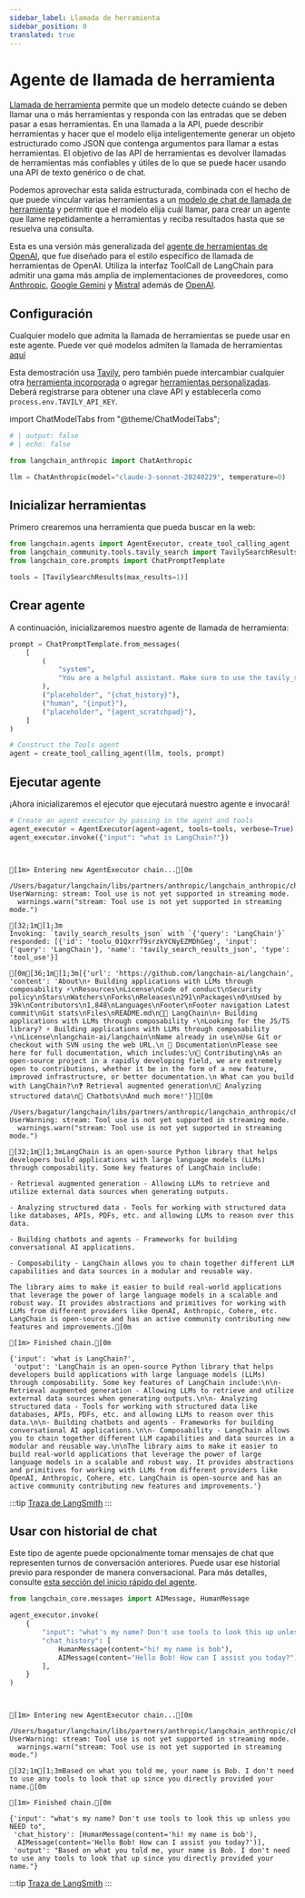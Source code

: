 ```yaml
---
sidebar_label: Llamada de herramienta
sidebar_position: 0
translated: true
---
```


# Agente de llamada de herramienta

[Llamada de herramienta](/docs/modules/model_io/chat/function_calling) permite que un modelo detecte cuándo se deben llamar una o más herramientas y responda con las entradas que se deben pasar a esas herramientas. En una llamada a la API, puede describir herramientas y hacer que el modelo elija inteligentemente generar un objeto estructurado como JSON que contenga argumentos para llamar a estas herramientas. El objetivo de las API de herramientas es devolver llamadas de herramientas más confiables y útiles de lo que se puede hacer usando una API de texto genérico o de chat.

Podemos aprovechar esta salida estructurada, combinada con el hecho de que puede vincular varias herramientas a un [modelo de chat de llamada de herramienta](/docs/integrations/chat/) y permitir que el modelo elija cuál llamar, para crear un agente que llame repetidamente a herramientas y reciba resultados hasta que se resuelva una consulta.

Esta es una versión más generalizada del [agente de herramientas de OpenAI](/docs/modules/agents/agent_types/openai_tools/), que fue diseñado para el estilo específico de llamada de herramientas de OpenAI. Utiliza la interfaz ToolCall de LangChain para admitir una gama más amplia de implementaciones de proveedores, como [Anthropic](/docs/integrations/chat/anthropic/), [Google Gemini](/docs/integrations/chat/google_vertex_ai_palm/) y [Mistral](/docs/integrations/chat/mistralai/) además de [OpenAI](/docs/integrations/chat/openai/).

## Configuración

Cualquier modelo que admita la llamada de herramientas se puede usar en este agente. Puede ver qué modelos admiten la llamada de herramientas [aquí](/docs/integrations/chat/)

Esta demostración usa [Tavily](https://app.tavily.com), pero también puede intercambiar cualquier otra [herramienta incorporada](/docs/integrations/tools) o agregar [herramientas personalizadas](/docs/modules/tools/custom_tools/).
Deberá registrarse para obtener una clave API y establecerla como `process.env.TAVILY_API_KEY`.

import ChatModelTabs from "@theme/ChatModelTabs";

<ChatModelTabs
  customVarName="llm"
  hideCohere
/>

```python
# | output: false
# | echo: false

from langchain_anthropic import ChatAnthropic

llm = ChatAnthropic(model="claude-3-sonnet-20240229", temperature=0)
```

## Inicializar herramientas

Primero crearemos una herramienta que pueda buscar en la web:

```python
from langchain.agents import AgentExecutor, create_tool_calling_agent
from langchain_community.tools.tavily_search import TavilySearchResults
from langchain_core.prompts import ChatPromptTemplate

tools = [TavilySearchResults(max_results=1)]
```

## Crear agente

A continuación, inicializaremos nuestro agente de llamada de herramienta:

```python
prompt = ChatPromptTemplate.from_messages(
    [
        (
            "system",
            "You are a helpful assistant. Make sure to use the tavily_search_results_json tool for information.",
        ),
        ("placeholder", "{chat_history}"),
        ("human", "{input}"),
        ("placeholder", "{agent_scratchpad}"),
    ]
)

# Construct the Tools agent
agent = create_tool_calling_agent(llm, tools, prompt)
```

## Ejecutar agente

¡Ahora inicializaremos el ejecutor que ejecutará nuestro agente e invocará!

```python
# Create an agent executor by passing in the agent and tools
agent_executor = AgentExecutor(agent=agent, tools=tools, verbose=True)
agent_executor.invoke({"input": "what is LangChain?"})
```

```output


[1m> Entering new AgentExecutor chain...[0m

/Users/bagatur/langchain/libs/partners/anthropic/langchain_anthropic/chat_models.py:347: UserWarning: stream: Tool use is not yet supported in streaming mode.
  warnings.warn("stream: Tool use is not yet supported in streaming mode.")

[32;1m[1;3m
Invoking: `tavily_search_results_json` with `{'query': 'LangChain'}`
responded: [{'id': 'toolu_01QxrrT9srzkYCNyEZMDhGeg', 'input': {'query': 'LangChain'}, 'name': 'tavily_search_results_json', 'type': 'tool_use'}]

[0m[36;1m[1;3m[{'url': 'https://github.com/langchain-ai/langchain', 'content': 'About\n⚡ Building applications with LLMs through composability ⚡\nResources\nLicense\nCode of conduct\nSecurity policy\nStars\nWatchers\nForks\nReleases\n291\nPackages\n0\nUsed by 39k\nContributors\n1,848\nLanguages\nFooter\nFooter navigation Latest commit\nGit stats\nFiles\nREADME.md\n🦜️🔗 LangChain\n⚡ Building applications with LLMs through composability ⚡\nLooking for the JS/TS library? ⚡ Building applications with LLMs through composability ⚡\nLicense\nlangchain-ai/langchain\nName already in use\nUse Git or checkout with SVN using the web URL.\n 📖 Documentation\nPlease see here for full documentation, which includes:\n💁 Contributing\nAs an open-source project in a rapidly developing field, we are extremely open to contributions, whether it be in the form of a new feature, improved infrastructure, or better documentation.\n What can you build with LangChain?\n❓ Retrieval augmented generation\n💬 Analyzing structured data\n🤖 Chatbots\nAnd much more!'}][0m

/Users/bagatur/langchain/libs/partners/anthropic/langchain_anthropic/chat_models.py:347: UserWarning: stream: Tool use is not yet supported in streaming mode.
  warnings.warn("stream: Tool use is not yet supported in streaming mode.")

[32;1m[1;3mLangChain is an open-source Python library that helps developers build applications with large language models (LLMs) through composability. Some key features of LangChain include:

- Retrieval augmented generation - Allowing LLMs to retrieve and utilize external data sources when generating outputs.

- Analyzing structured data - Tools for working with structured data like databases, APIs, PDFs, etc. and allowing LLMs to reason over this data.

- Building chatbots and agents - Frameworks for building conversational AI applications.

- Composability - LangChain allows you to chain together different LLM capabilities and data sources in a modular and reusable way.

The library aims to make it easier to build real-world applications that leverage the power of large language models in a scalable and robust way. It provides abstractions and primitives for working with LLMs from different providers like OpenAI, Anthropic, Cohere, etc. LangChain is open-source and has an active community contributing new features and improvements.[0m

[1m> Finished chain.[0m
```

```output
{'input': 'what is LangChain?',
 'output': 'LangChain is an open-source Python library that helps developers build applications with large language models (LLMs) through composability. Some key features of LangChain include:\n\n- Retrieval augmented generation - Allowing LLMs to retrieve and utilize external data sources when generating outputs.\n\n- Analyzing structured data - Tools for working with structured data like databases, APIs, PDFs, etc. and allowing LLMs to reason over this data.\n\n- Building chatbots and agents - Frameworks for building conversational AI applications.\n\n- Composability - LangChain allows you to chain together different LLM capabilities and data sources in a modular and reusable way.\n\nThe library aims to make it easier to build real-world applications that leverage the power of large language models in a scalable and robust way. It provides abstractions and primitives for working with LLMs from different providers like OpenAI, Anthropic, Cohere, etc. LangChain is open-source and has an active community contributing new features and improvements.'}
```

:::tip
[Traza de LangSmith](https://smith.langchain.com/public/2f956a2e-0820-47c4-a798-c83f024e5ca1/r)
:::

## Usar con historial de chat

Este tipo de agente puede opcionalmente tomar mensajes de chat que representen turnos de conversación anteriores. Puede usar ese historial previo para responder de manera conversacional. Para más detalles, consulte [esta sección del inicio rápido del agente](/docs/modules/agents/quick_start#adding-in-memory).

```python
from langchain_core.messages import AIMessage, HumanMessage

agent_executor.invoke(
    {
        "input": "what's my name? Don't use tools to look this up unless you NEED to",
        "chat_history": [
            HumanMessage(content="hi! my name is bob"),
            AIMessage(content="Hello Bob! How can I assist you today?"),
        ],
    }
)
```

```output


[1m> Entering new AgentExecutor chain...[0m

/Users/bagatur/langchain/libs/partners/anthropic/langchain_anthropic/chat_models.py:347: UserWarning: stream: Tool use is not yet supported in streaming mode.
  warnings.warn("stream: Tool use is not yet supported in streaming mode.")

[32;1m[1;3mBased on what you told me, your name is Bob. I don't need to use any tools to look that up since you directly provided your name.[0m

[1m> Finished chain.[0m
```

```output
{'input': "what's my name? Don't use tools to look this up unless you NEED to",
 'chat_history': [HumanMessage(content='hi! my name is bob'),
  AIMessage(content='Hello Bob! How can I assist you today?')],
 'output': "Based on what you told me, your name is Bob. I don't need to use any tools to look that up since you directly provided your name."}
```

:::tip
[Traza de LangSmith](https://smith.langchain.com/public/e21ececb-2e60-49e5-9f06-a91b0fb11fb8/r)
:::
